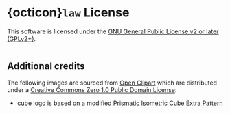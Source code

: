 # {octicon}`law` License

This software is licensed under the [GNU General Public License v2 or later (GPLv2+)](https://github.com/kdeldycke/click-extra/blob/main/license).

```{literalinclude} ../license
```

## Additional credits

The following images are sourced from [Open Clipart](https://openclipart.org)
which are distributed under a
[Creative Commons Zero 1.0 Public Domain License](http://creativecommons.org/publicdomain/zero/1.0/):

- [cube logo](https://github.com/kdeldycke/click-extra/blob/main/docs/assets/logo-banner.svg)
  is based on a modified
  [Prismatic Isometric Cube Extra Pattern](https://openclipart.org/detail/266153/prismatic-isometric-cube-extra-pattern-no-background)

